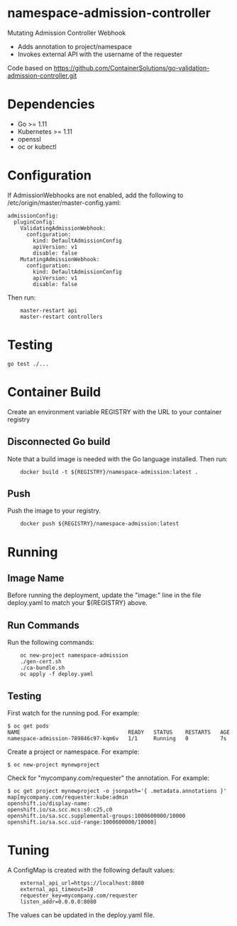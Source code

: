 # namespace-admission-controller

Mutating Admission Controller Webhook

* Adds annotation to project/namespace
* Invokes external API with the username of the requester

Code based on https://github.com/ContainerSolutions/go-validation-admission-controller.git

# Dependencies

* Go >= 1.11
* Kubernetes >= 1.11
* openssl
* oc or kubectl

# Configuration

If AdmissionWebhooks are not enabled, add the following to /etc/origin/master/master-config.yaml:
```
admissionConfig:
  pluginConfig:
    ValidatingAdmissionWebhook: 
      configuration:
        kind: DefaultAdmissionConfig
        apiVersion: v1
        disable: false 
    MutatingAdmissionWebhook: 
      configuration:
        kind: DefaultAdmissionConfig
        apiVersion: v1
        disable: false 
```
Then run:
```
    master-restart api
    master-restart controllers
```

# Testing

```
go test ./...
```

# Container Build

Create an environment variable REGISTRY with the URL to your container registry

## Disconnected Go build
Note that a build image is needed with the Go language installed. Then run:
```
    docker build -t ${REGISTRY}/namespace-admission:latest .
```
## Push
Push the image to your registry.
```
    docker push ${REGISTRY}/namespace-admission:latest
```
# Running

## Image Name
Before running the deployment, update the "image:" line in the file deploy.yaml to match your ${REGISTRY} above.

## Run Commands
Run the following commands:
```
    oc new-project namespace-admission
    ./gen-cert.sh
    ./ca-bundle.sh
    oc apply -f deploy.yaml
```

## Testing
First watch for the running pod. For example:
```
$ oc get pods
NAME                                  READY   STATUS    RESTARTS   AGE
namespace-admission-789846c97-kqm6v   1/1     Running   0          7s
```

Create a project or namespace. For example:
```
$ oc new-project mynewproject
```

Check for "mycompany.com/requester" the annotation. For example:
```
$ oc get project mynewproject -o jsonpath='{ .metadata.annotations }' 
map[mycompany.com/requester:kube:admin
openshift.io/display-name: 
openshift.io/sa.scc.mcs:s0:c25,c0
openshift.io/sa.scc.supplemental-groups:1000600000/10000
openshift.io/sa.scc.uid-range:1000600000/10000]
```

# Tuning
A ConfigMap is created with the following default values:
```
    external_api_url=https://localhost:8080
    external_api_timeout=10
    requester_key=mycompany.com/requester
    listen_addr=0.0.0.0:8080
```
The values can be updated in the deploy.yaml file.
